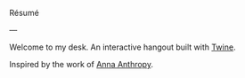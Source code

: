 Résumé

—

Welcome to my desk. An interactive hangout built with [Twine](http://twinery.org). 

Inspired by the work of [Anna Anthropy](http://auntiepixelante.com).
